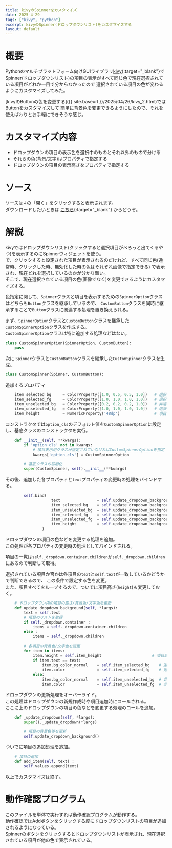 ```yaml
---
title: kivyのSpinnerをカスタマイズ
date: 2025-4-29
tags: ["kivy", "python"]
excerpt: kivyのSpinner(ドロップダウンリスト)をカスタマイズする
layout: default
---
```



# 概要
Pythonのマルチプラットフォーム向けGUIライブラリ[kivy](https://kivy.org/#home){:target="_blank"}で
Spinner(ドロップダウンリスト)の項目の表示がすべて同じ色で現在選択されている項目がどれか一目で分からなかったので
選択されている項目の色が変わるようにカスタマイズしてみた。   

[kivyのButtonの色を変更する]({{ site.baseurl }}/2025/04/26/kivy_2.html)ではButtonをカスタマイズして
簡単に背景色を変更できるようにしたので、それを使えばわりとお手軽にできそうな感じ。  

# カスタマイズ内容
- ドロップダウンの項目の表示色を選択中のものとそれ以外のもので分ける
- それらの色(背景/文字)はプロパティで指定する
- ドロップダウンの項目の表示高さをプロパティで指定する




# ソース

ソースは↓の「開く」をクリックすると表示されます。  
ダウンロードしたいときは
[こちら](https://gist.github.com/ippei8jp/6eec7b2ff580f2c0a3ff9706476f93e7){:target="_blank"}
からどうぞ。  
<dev class="accordion_head_close"></dev>
<dev class="my-gist">
  <script src="https://gist.github.com/ippei8jp/6eec7b2ff580f2c0a3ff9706476f93e7.js"></script>
</dev>


# 解説
kivyではドロップダウンリスト(クリックすると選択項目がぺろっと出てくるやつ)を表示するのにSpinnerウィジェットを使う。  
で、クリックすると設定された項目が表示されるのだけれど、すべて同じ色(通常時、クリックした時、無効化した時の色はそれぞれ画像で指定できる)
で表示され、現在どれを選択しているのかが分かり難い。  
そこで、現在選択されている項目の色(画像でなく)を変更できるようにカスタマイズする。  

色指定に関して、``Spinner``クラスと項目を表示するための``SpinnerOption``クラスはどちらも``Button``クラスを継承しているので、
``CustomButton``クラスを同時に継承することで``Button``クラスに関連する処理を置き換えられる。  

まず、``SpinnerOption``クラスと``CustomButton``クラスを継承した``CustomSpinnerOption``クラスを作成する。  
``CustomSpinnerOption``クラスは特に追加する処理などはない。  

```python
class CustomSpinnerOption(SpinnerOption, CustomButton):
    pass
```

次に ``Spinner``クラスと``CustomButton``クラスを継承した``CustomSpinner``クラスを生成。  
```python
class CustomSpinner(Spinner, CustomButton):
```

追加するプロパティ
```python
    item_selected_bg     = ColorProperty([1.0, 0.5, 0.5, 1.0])   # 選択項目の背景色
    item_selected_fg     = ColorProperty([1.0, 1.0, 1.0, 1.0])   # 選択項目の文字色
    item_unselected_bg   = ColorProperty([0.2, 0.2, 0.2, 1.0])   # 非選択項目の背景色
    item_unselected_fg   = ColorProperty([1.0, 1.0, 1.0, 1.0])   # 選択項目の文字色
    item_height          = NumericProperty('48dp')               # 項目の高さ(デフォルトは48dp)
```


コンストラクタでは``option_cls``のデフォルト値を``CustomSpinnerOption``に設定し、基底クラスのコンストラクタを実行。  
```python
    def __init__(self, **kwargs):
        if 'option_cls' not in kwargs:
            # 項目表示用クラスが指定されていなければCustomSpinnerOptionを指定
            kwargs['option_cls'] = CustomSpinnerOption
        
        # 基底クラスの初期化
        super(CustomSpinner, self).__init__(**kwargs)
```

その後、追加した各プロパティと``text``プロパティの変更時の処理をバインドする。  
```python
        self.bind(
                    text                = self.update_dropdown_background,  # 選択変更時に背景色を更新
                    item_selected_bg    = self.update_dropdown_background,  # 選択項目の背景色変更時に背景色を更新
                    item_unselected_bg  = self.update_dropdown_background,  # 非選択項目の背景色変更時に背景色を更新
                    item_selected_fg    = self.update_dropdown_background,  # 選択項目の背景色変更時に背景色を更新
                    item_unselected_fg  = self.update_dropdown_background,  # 非選択項目の背景色変更時に背景色を更新
                    item_height         = self.update_dropdown_background,  # 項目高さ
                )
```

ドロップダウンの項目の色などを変更する処理を追加。  
この処理が各プロパティの変更時の処理としてバインドされる。  

項目の一覧は``self._dropdown.container.children``か``self._dropdown.children``にあるので判断して取得。  

選択されている項目か否かは各項目の``text``と``self.text``が一致しているかどうかで判断できるので、
この条件で設定する色を変更。  
また、項目すべてをループするので、ついでに項目高さ(``height``)も変更しておく。  
```python
    # ドロップダウン内の項目の高さ/背景色/文字色を更新
    def update_dropdown_background(self, *largs):
        text = self.text
        # 項目のリストを取得
        if self._dropdown.container :
            items = self._dropdown.container.children
        else :
            items = self._dropdown.children
        
        # 各項目の背景色/文字色を変更
        for item in items:
            item.height = self.item_height                      # 項目高さ
            if item.text == text:
                item.bg_color_normal    = self.item_selected_bg    # 選択中の背景色
                item.color              = self.item_selected_fg    # 選択中の文字色
            else:
                item.bg_color_normal    = self.item_unselected_bg  # 非選択の背景色
                item.color              = self.item_unselected_fg  # 非選択中の文字色

```

ドロップダウンの更新処理をオーバーライド。  
この処理はドロップダウンの新規作成時や項目追加時にコールされる。  
ここに上のドロップダウンの項目の色などを変更する処理のコールを追加。  
```python
    def _update_dropdown(self, *largs):
        super()._update_dropdown(*largs)
        
        # 項目の背景色等を更新
        self.update_dropdown_background()
```

ついでに項目の追加処理を追加。  
```python
    # 項目の追加
    def add_item(self, text) :
        self.values.append(text)
```

以上でカスタマイズは終了。  




# 動作確認プログラム
このファイルを単体で実行すれば動作確認プログラムが動作する。  
動作確認ではAddボタンをクリックする度にドロップダウンリストの項目が追加されるようになっている。  
Spinnerのボタンをクリックするとドロップダウンリストが表示され、現在選択されている項目が他の色で表示されている。  
